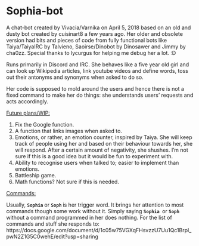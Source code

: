 # Sophia-bot
<p>
A chat-bot created by Vivacia/Varnika on April 5, 2018 based on an old and dusty bot created by cuisinart8 a few years ago. Her older and obsolete version had bits and pieces of code from fully functional bots like Taiya/TaiyaIRC by Talvieno, Saoirse/Dinobot by Dinosawer and Jimmy by cha0zz. Special thanks to lycurgus for helping me debug her a lot. :D
</p>
<p>
Runs primarily in Discord and IRC. She behaves like a five year old girl and can look up Wikipedia articles, link youtube videos and define words, toss out their antonyms and synonyms when asked to do so.
</p>
<p>
Her code is supposed to mold around the users and hence there is not a fixed command to make her do things: she understands users’ requests and acts accordingly.
</p>
<p>
<span style="text-decoration:underline;">Future plans/WIP:</span>
</p>
<ol>

<li>Fix the Google function.

<li>A function that links images when asked to.

<li>Emotions, or rather, an emotion counter, inspired by Taiya. She will keep track of people using her and based on their behaviour towards her, she will respond. After a certain amount of negativity, she shushes. I’m not sure if this is a good idea but it would be fun to experiment with.

<li>Ability to recognise users when talked to; easier to implement than emotions.

<li>Battleship game.

<li>Math functions? Not sure if this is needed.
</li>
</ol>
<p>
<span style="text-decoration:underline;">Commands:</span>
</p>
<p>
Usually, <strong><code>Sophia</code> </strong>or <strong><code>Soph</code> </strong>is her trigger word. It brings her attention to most commands though some work without it. Simply saying <strong><code>Sophia </code></strong>or <strong><code>Soph</code> </strong>without a command programmed in her does nothing.
For the list of commands and stuff she responds to:
https://docs.google.com/document/d/1c05w75VGXqFHsvzzU7Uu1Qc1Brpl_pwN2Z1G5C0wehE/edit?usp=sharing
